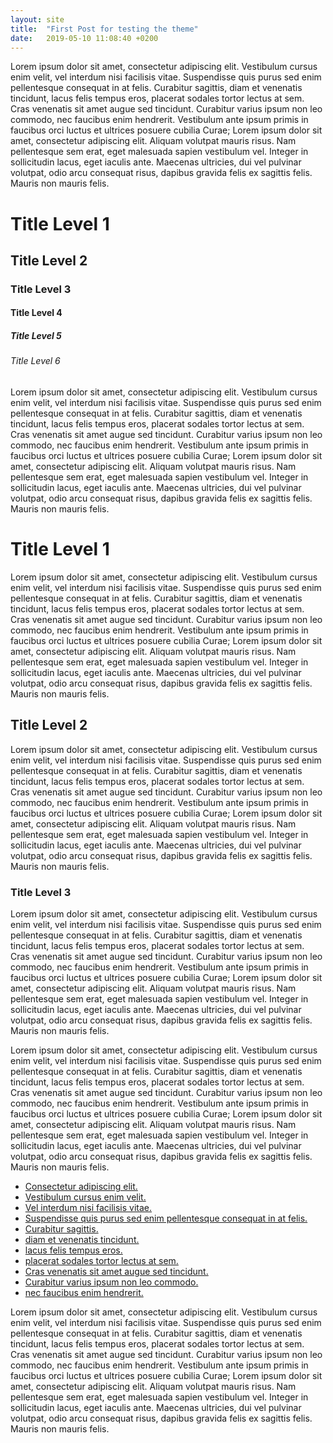 ```yaml
---
layout: site
title:  "First Post for testing the theme"
date:   2019-05-10 11:08:40 +0200
---
```

Lorem ipsum dolor sit amet, consectetur adipiscing elit. Vestibulum cursus enim velit, vel interdum nisi facilisis vitae. Suspendisse quis purus sed enim pellentesque consequat in at felis. Curabitur sagittis, diam et venenatis tincidunt, lacus felis tempus eros, placerat sodales tortor lectus at sem. Cras venenatis sit amet augue sed tincidunt. Curabitur varius ipsum non leo commodo, nec faucibus enim hendrerit. Vestibulum ante ipsum primis in faucibus orci luctus et ultrices posuere cubilia Curae; Lorem ipsum dolor sit amet, consectetur adipiscing elit. Aliquam volutpat mauris risus. Nam pellentesque sem erat, eget malesuada sapien vestibulum vel. Integer in sollicitudin lacus, eget iaculis ante. Maecenas ultricies, dui vel pulvinar volutpat, odio arcu consequat risus, dapibus gravida felis ex sagittis felis. Mauris non mauris felis.

# Title Level 1
## Title Level 2
### Title Level 3
#### Title Level 4
##### Title Level 5
###### Title Level 6

Lorem ipsum dolor sit amet, consectetur adipiscing elit. Vestibulum cursus enim velit, vel interdum nisi facilisis vitae. Suspendisse quis purus sed enim pellentesque consequat in at felis. Curabitur sagittis, diam et venenatis tincidunt, lacus felis tempus eros, placerat sodales tortor lectus at sem. Cras venenatis sit amet augue sed tincidunt. Curabitur varius ipsum non leo commodo, nec faucibus enim hendrerit. Vestibulum ante ipsum primis in faucibus orci luctus et ultrices posuere cubilia Curae; Lorem ipsum dolor sit amet, consectetur adipiscing elit. Aliquam volutpat mauris risus. Nam pellentesque sem erat, eget malesuada sapien vestibulum vel. Integer in sollicitudin lacus, eget iaculis ante. Maecenas ultricies, dui vel pulvinar volutpat, odio arcu consequat risus, dapibus gravida felis ex sagittis felis. Mauris non mauris felis.

# Title Level 1

Lorem ipsum dolor sit amet, consectetur adipiscing elit. Vestibulum cursus enim velit, vel interdum nisi facilisis vitae. Suspendisse quis purus sed enim pellentesque consequat in at felis. Curabitur sagittis, diam et venenatis tincidunt, lacus felis tempus eros, placerat sodales tortor lectus at sem. Cras venenatis sit amet augue sed tincidunt. Curabitur varius ipsum non leo commodo, nec faucibus enim hendrerit. Vestibulum ante ipsum primis in faucibus orci luctus et ultrices posuere cubilia Curae; Lorem ipsum dolor sit amet, consectetur adipiscing elit. Aliquam volutpat mauris risus. Nam pellentesque sem erat, eget malesuada sapien vestibulum vel. Integer in sollicitudin lacus, eget iaculis ante. Maecenas ultricies, dui vel pulvinar volutpat, odio arcu consequat risus, dapibus gravida felis ex sagittis felis. Mauris non mauris felis.

## Title Level 2

Lorem ipsum dolor sit amet, consectetur adipiscing elit. Vestibulum cursus enim velit, vel interdum nisi facilisis vitae. Suspendisse quis purus sed enim pellentesque consequat in at felis. Curabitur sagittis, diam et venenatis tincidunt, lacus felis tempus eros, placerat sodales tortor lectus at sem. Cras venenatis sit amet augue sed tincidunt. Curabitur varius ipsum non leo commodo, nec faucibus enim hendrerit. Vestibulum ante ipsum primis in faucibus orci luctus et ultrices posuere cubilia Curae; Lorem ipsum dolor sit amet, consectetur adipiscing elit. Aliquam volutpat mauris risus. Nam pellentesque sem erat, eget malesuada sapien vestibulum vel. Integer in sollicitudin lacus, eget iaculis ante. Maecenas ultricies, dui vel pulvinar volutpat, odio arcu consequat risus, dapibus gravida felis ex sagittis felis. Mauris non mauris felis.

### Title Level 3

Lorem ipsum dolor sit amet, consectetur adipiscing elit. Vestibulum cursus enim velit, vel interdum nisi facilisis vitae. Suspendisse quis purus sed enim pellentesque consequat in at felis. Curabitur sagittis, diam et venenatis tincidunt, lacus felis tempus eros, placerat sodales tortor lectus at sem. Cras venenatis sit amet augue sed tincidunt. Curabitur varius ipsum non leo commodo, nec faucibus enim hendrerit. Vestibulum ante ipsum primis in faucibus orci luctus et ultrices posuere cubilia Curae; Lorem ipsum dolor sit amet, consectetur adipiscing elit. Aliquam volutpat mauris risus. Nam pellentesque sem erat, eget malesuada sapien vestibulum vel. Integer in sollicitudin lacus, eget iaculis ante. Maecenas ultricies, dui vel pulvinar volutpat, odio arcu consequat risus, dapibus gravida felis ex sagittis felis. Mauris non mauris felis.

Lorem ipsum dolor sit amet, consectetur adipiscing elit. Vestibulum cursus enim velit, vel interdum nisi facilisis vitae. Suspendisse quis purus sed enim pellentesque consequat in at felis. Curabitur sagittis, diam et venenatis tincidunt, lacus felis tempus eros, placerat sodales tortor lectus at sem. Cras venenatis sit amet augue sed tincidunt. Curabitur varius ipsum non leo commodo, nec faucibus enim hendrerit. Vestibulum ante ipsum primis in faucibus orci luctus et ultrices posuere cubilia Curae; Lorem ipsum dolor sit amet, consectetur adipiscing elit. Aliquam volutpat mauris risus. Nam pellentesque sem erat, eget malesuada sapien vestibulum vel. Integer in sollicitudin lacus, eget iaculis ante. Maecenas ultricies, dui vel pulvinar volutpat, odio arcu consequat risus, dapibus gravida felis ex sagittis felis. Mauris non mauris felis.

<ul>
    <li><a href="#">Consectetur adipiscing elit.</a></li>
    <li><a href="#">Vestibulum cursus enim velit.</a></li>
    <li><a href="#">Vel interdum nisi facilisis vitae.</a></li>
    <li><a href="#">Suspendisse quis purus sed enim pellentesque consequat in at felis.</a></li>
    <li><a href="#">Curabitur sagittis.</a></li>
    <li><a href="#">diam et venenatis tincidunt.</a></li>
    <li><a href="#">lacus felis tempus eros.</a></li>
    <li><a href="#">placerat sodales tortor lectus at sem.</a></li>
    <li><a href="#">Cras venenatis sit amet augue sed tincidunt.</a></li>
    <li><a href="#">Curabitur varius ipsum non leo commodo.</a></li>
    <li><a href="#">nec faucibus enim hendrerit.</a></li>
</ul>

Lorem ipsum dolor sit amet, consectetur adipiscing elit. Vestibulum cursus enim velit, vel interdum nisi facilisis vitae. Suspendisse quis purus sed enim pellentesque consequat in at felis. Curabitur sagittis, diam et venenatis tincidunt, lacus felis tempus eros, placerat sodales tortor lectus at sem. Cras venenatis sit amet augue sed tincidunt. Curabitur varius ipsum non leo commodo, nec faucibus enim hendrerit. Vestibulum ante ipsum primis in faucibus orci luctus et ultrices posuere cubilia Curae; Lorem ipsum dolor sit amet, consectetur adipiscing elit. Aliquam volutpat mauris risus. Nam pellentesque sem erat, eget malesuada sapien vestibulum vel. Integer in sollicitudin lacus, eget iaculis ante. Maecenas ultricies, dui vel pulvinar volutpat, odio arcu consequat risus, dapibus gravida felis ex sagittis felis. Mauris non mauris felis.
